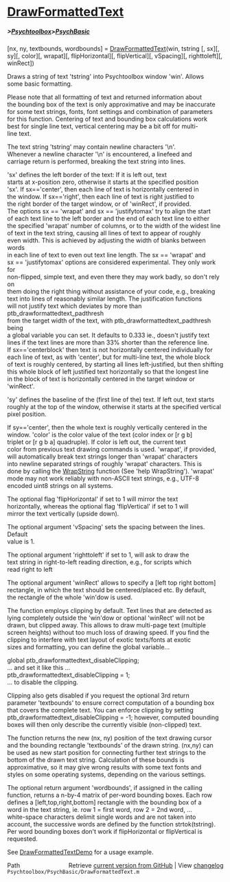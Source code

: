 # [DrawFormattedText](DrawFormattedText)
##### >[Psychtoolbox](Psychtoolbox)>[PsychBasic](PsychBasic)

[nx, ny, textbounds, wordbounds] = [DrawFormattedText](DrawFormattedText)(win, tstring [, sx][, sy][, color][, wrapat][, flipHorizontal][, flipVertical][, vSpacing][, righttoleft][, winRect])  
  
Draws a string of text 'tstring' into Psychtoolbox window 'win'. Allows  
some basic formatting.  
  
Please note that all formatting of text and returned information about  
the bounding box of the text is only approximative and may be inaccurate  
for some text strings, fonts, font settings and combination of parameters  
for this function. Centering of text and bounding box calculations work  
best for single line text, vertical centering may be a bit off for multi-  
line text.  
  
The text string 'tstring' may contain newline characters '\n'.  
Whenever a newline character '\n' is encountered, a linefeed and  
carriage return is performed, breaking the text string into lines.  
  
'sx' defines the left border of the text: If it is left out, text  
starts at x-position zero, otherwise it starts at the specified position  
'sx'. If sx=='center', then each line of text is horizontally centered in  
the window. If sx=='right', then each line of text is right justified to  
the right border of the target window, or of 'winRect', if provided.  
The options sx == 'wrapat' and sx == 'justifytomax' try to align the start  
of each text line to the left border and the end of each text line to either  
the specified 'wrapat' number of columns, or to the width of the widest line  
of text in the text string, causing all lines of text to appear of roughly  
even width. This is achieved by adjusting the width of blanks between words  
in each line of text to even out text line length. The sx == 'wrapat' and  
sx == 'justifytomax' options are considered experimental. They only work for  
non-flipped, simple text, and even there they may work badly, so don't rely on  
them doing the right thing without assistance of your code, e.g., breaking  
text into lines of reasonably similar length. The justification functions  
will not justify text which deviates by more than ptb\_drawformattedtext\_padthresh  
from the target width of the text, with ptb\_drawformattedtext\_padthresh being  
a global variable you can set. It defaults to 0.333 ie., doesn't justify text  
lines if the text lines are more than 33% shorter than the reference line.  
If sx=='centerblock' then text is not horizontally centered individually for  
each line of text, as with 'center', but for multi-line text, the whole block  
of text is roughly centered, by starting all lines left-justified, but then shifting  
this whole block of left justified text horizontally so that the longest line  
in the block of text is horizontally centered in the target window or 'winRect'.  
  
'sy' defines the baseline of the (first line of the) text. If left out, text starts  
roughly at the top of the window, otherwise it starts at the specified vertical  
pixel position.  
  
If sy=='center', then the whole text is roughly vertically centered in the  
window. 'color' is the color value of the text (color index or [r g b]  
triplet or [r g b a] quadruple). If color is left out, the current text  
color from previous text drawing commands is used. 'wrapat', if provided,  
will automatically break text strings longer than 'wrapat' characters  
into newline separated strings of roughly 'wrapat' characters. This is  
done by calling the [WrapString](WrapString) function (See 'help WrapString'). 'wrapat'  
mode may not work reliably with non-ASCII text strings, e.g., UTF-8  
encoded uint8 strings on all systems.  
  
The optional flag 'flipHorizontal' if set to 1 will mirror the text  
horizontally, whereas the optional flag 'flipVertical' if set to 1 will  
mirror the text vertically (upside down).  
  
The optional argument 'vSpacing' sets the spacing between the lines. Default  
value is 1.  
  
The optional argument 'righttoleft' if set to 1, will ask to draw the  
text string in right-to-left reading direction, e.g., for scripts which  
read right to left  
  
The optional argument 'winRect' allows to specify a [left top right bottom]  
rectangle, in which the text should be centered/placed etc. By default,  
the rectangle of the whole 'win'dow is used.  
  
The function employs clipping by default. Text lines that are detected as  
lying completely outside the 'win'dow or optional 'winRect' will not be  
drawn, but clipped away. This allows to draw multi-page text (multiple  
screen heights) without too much loss of drawing speed. If you find the  
clipping to interfere with text layout of exotic texts/fonts at exotic  
sizes and formatting, you can define the global variable...  
  
global ptb\_drawformattedtext\_disableClipping;  
... and set it like this ...  
ptb\_drawformattedtext\_disableClipping = 1;  
... to disable the clipping.  
  
Clipping also gets disabled if you request the optional 3rd return  
parameter 'textbounds' to ensure correct computation of a bounding box  
that covers the complete text. You can enforce clipping by setting  
ptb\_drawformattedtext\_disableClipping = -1; however, computed bounding  
boxes will then only describe the currently visible (non-clipped) text.  
  
  
The function returns the new (nx, ny) position of the text drawing cursor  
and the bounding rectangle 'textbounds' of the drawn string. (nx,ny) can  
be used as new start position for connecting further text strings to the  
bottom of the drawn text string. Calculation of these bounds is  
approximative, so it may give wrong results with some text fonts and  
styles on some operating systems, depending on the various settings.  
  
The optional return argument 'wordbounds', if assigned in the calling  
function, returns a n-by-4 matrix of per-word bounding boxes. Each row  
defines a [left,top,right,bottom] rectangle with the bounding box of a  
word in the text string, ie. row 1 = first word, row 2 = 2nd word, ...  
white-space characters delimit single words and are not taken into  
account, the successive words are defined by the function strtok(tstring).  
Per word bounding boxes don't work if flipHorizontal or flipVertical is  
requested.  
  
See [DrawFormattedTextDemo](DrawFormattedTextDemo) for a usage example.  




<div class="code_header" style="text-align:right;">
  <span style="float:left;">Path&nbsp;&nbsp;</span> <span class="counter">Retrieve <a href=
  "https://raw.github.com/Psychtoolbox-3/Psychtoolbox-3/beta/Psychtoolbox/PsychBasic/DrawFormattedText.m">current version from GitHub</a> | View <a href=
  "https://github.com/Psychtoolbox-3/Psychtoolbox-3/commits/beta/Psychtoolbox/PsychBasic/DrawFormattedText.m">changelog</a></span>
</div>
<div class="code">
  <code>Psychtoolbox/PsychBasic/DrawFormattedText.m</code>
</div>

